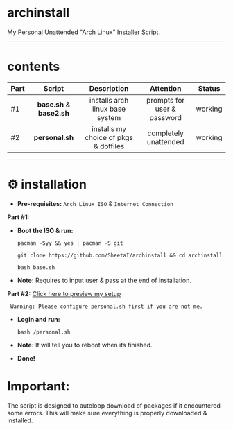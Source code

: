 # archinstall
My Personal Unattended "Arch Linux" Installer Script.

---
# contents

| Part | Script | Description | Attention | Status |
:-- | :--: | :--: | :--: | :--: |
#1 | **base.sh** & **base2.sh** | installs arch linux base system  | prompts for user & password | working |
#2 | **personal.sh** | installs my choice of pkgs & dotfiles | completely unattended | working |

 ---

# ⚙️ installation

 - **Pre-requisites:**
`Arch Linux ISO` & `Internet Connection`


**Part #1:** 
 - **Boot the ISO & run:**

    `pacman -Syy && yes | pacman -S git`

    `git clone https://github.com/SheetaI/archinstall && cd archinstall`
    
    `bash base.sh`
    
 - **Note:** Requires to input user & pass at the end of installation.
      
**Part #2:** [Click here to preview my setup](https://github.com/devjessah/dotfiles)

     Warning: Please configure personal.sh first if you are not me. 
    
 - **Login and run:**
 
    `bash /personal.sh`
 
 - **Note:** It will tell you to reboot when its finished.   
 
 - **Done!**
 
# Important:
 The script is designed to autoloop download of packages if it encountered some errors. This will make sure everything is properly downloaded & installed.
 

